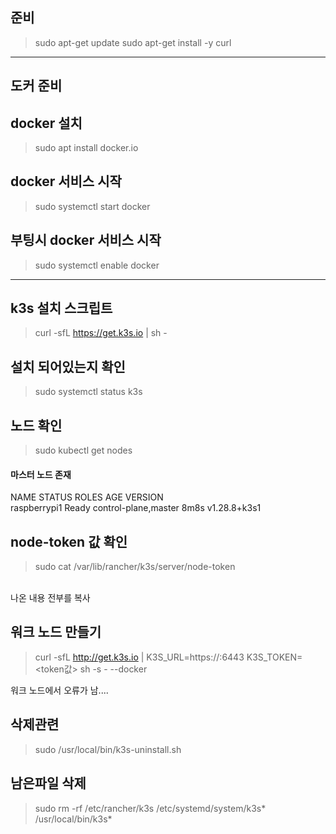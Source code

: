 ## 준비
> sudo apt-get update
> sudo apt-get install -y curl

*******

## <b>도커 준비</b>

## docker 설치
> sudo apt install docker.io 

## docker 서비스 시작
> sudo systemctl start docker

## 부팅시 docker 서비스 시작
> sudo systemctl enable docker

*******

## k3s 설치 스크립트
> curl -sfL https://get.k3s.io | sh -
 
## 설치 되어있는지 확인
> sudo systemctl status k3s

## 노드 확인
> sudo kubectl get nodes

#### 마스터 노드 존재
NAME           STATUS   ROLES                  AGE    VERSION
<br>
raspberrypi1   Ready    control-plane,master   8m8s   v1.28.8+k3s1

## node-token 값 확인
> sudo cat /var/lib/rancher/k3s/server/node-token
<br>
나온 내용 전부를 복사 

## 워크 노드 만들기
> curl -sfL http://get.k3s.io | K3S_URL=https://<service-ip>:6443 K3S_TOKEN=<token값> sh -s - --docker

워크 노드에서 오류가 남....

## 삭제관련
> sudo /usr/local/bin/k3s-uninstall.sh

## 남은파일 삭제
> sudo rm -rf /etc/rancher/k3s /etc/systemd/system/k3s* /usr/local/bin/k3s*
